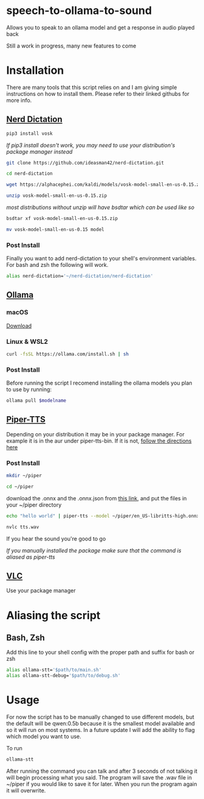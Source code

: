 # speech-to-ollama-to-sound

Allows you to speak to an ollama model and get a response in audio played back

Still a work in progress, many new features to come

# Installation
There are many tools that this script relies on and I am giving simple instructions on how to install them. Please refer to their linked githubs for more info.

## [Nerd Dictation](https://github.com/ideasman42/nerd-dictation)

```sh
pip3 install vosk
```
*If pip3 install doesn't work, you may need to use your distribution's package manager instead*
```sh
git clone https://github.com/ideasman42/nerd-dictation.git
````
```sh
cd nerd-dictation
``` 
```sh
wget https://alphacephei.com/kaldi/models/vosk-model-small-en-us-0.15.zip
```
```sh
unzip vosk-model-small-en-us-0.15.zip
```
*most distributions without unzip will have bsdtar which can be used like so*
```sh
bsdtar xf vosk-model-small-en-us-0.15.zip
```
```sh
mv vosk-model-small-en-us-0.15 model
```
### Post Install
Finally you want to add nerd-dictation to your shell's environment variables. For bash and zsh the following will work.
```sh
alias nerd-dictation='~/nerd-dictation/nerd-dictation'
```

## [Ollama](https://github.com/ollama/ollama)

### macOS
[Download](https://ollama.com/download/Ollama-darwin.zip)

### Linux & WSL2
```sh
curl -fsSL https://ollama.com/install.sh | sh
```

### Post Install
Before running the script I recomend installing the ollama models you plan to use by running: 
```sh
ollama pull $modelname
```

## [Piper-TTS](https://github.com/rhasspy/piper)
Depending on your distribution it may be in your package manager. For example it is in the aur under piper-tts-bin. If it is not, [follow the directions here](https://github.com/rhasspy/piper?tab=readme-ov-file#installation)

### Post Install
```sh
mkdir ~/piper
```
```sh
cd ~/piper
```
download the .onnx and the .onnx.json from [this link](https://huggingface.co/rhasspy/piper-voices/tree/v1.0.0/en/en_US/libritts/high), and put the files in your ~/piper directory
```sh
echo "hello world" | piper-tts --model ~/piper/en_US-libritts-high.onnx --speaker 41 --output_file tts.wav
```
```sh
nvlc tts.wav
```
If you hear the sound you're good to go

*If you manually installed the package make sure that the command is aliased as piper-tts*

## [VLC](https://www.videolan.org/)
Use your package manager

# Aliasing the script
## Bash, Zsh
Add this line to your shell config with the proper path and suffix for bash or zsh
```sh
alias ollama-stt='$path/to/main.sh'
alias ollama-stt-debug='$path/to/debug.sh'
```

# Usage
For now the script has to be manually changed to use different models, but the default will be qwen:0.5b because it is the smallest model available and so it will run on most systems. In a future update I will add the ability to flag which model you want to use.

To run
```sh
ollama-stt
```
After running the command you can talk and after 3 seconds of not talking it will begin processing what you said. The program will save the .wav file in ~/piper if you would like to save it for later. When you run the program again it will overwrite.